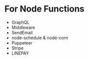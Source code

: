 # For Node Functions

- GraphQL
- Middleware
- SendEmail
- node-schedule & node-corn
- Puppeteer
- Stripe
- LINEPAY
